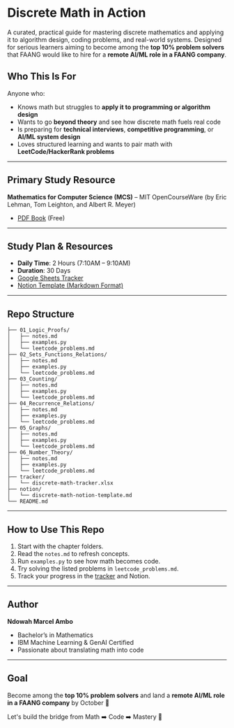 # Discrete Math in Action
A curated, practical guide for mastering discrete mathematics and applying it to algorithm design, coding problems, and real-world systems. Designed for serious learners aiming to become among the **top 10% problem solvers** that FAANG would like to hire for a **remote AI/ML role in a FAANG company**.


## Who This Is For
Anyone who:
- Knows math but struggles to **apply it to programming or algorithm design**
- Wants to go **beyond theory** and see how discrete math fuels real code
- Is preparing for **technical interviews**, **competitive programming**, or **AI/ML system design**
- Loves structured learning and wants to pair math with **LeetCode/HackerRank problems**

---
## Primary Study Resource
**Mathematics for Computer Science (MCS)** – MIT OpenCourseWare (by Eric Lehman, Tom Leighton, and Albert R. Meyer)
- [PDF Book](https://ocw.mit.edu/courses/6-042j-mathematics-for-computer-science-fall-2005/resources/textbook/) (Free)

---
## Study Plan & Resources
- **Daily Time**: 2 Hours (7:10AM – 9:10AM)
- **Duration**: 30 Days
- [Google Sheets Tracker](../tracker/discrete-math-tracker.xlsx)
- [Notion Template (Markdown Format)](../notion/discrete-math-notion-template.md)

---

## Repo Structure
```
├── 01_Logic_Proofs/
│   ├── notes.md
│   ├── examples.py
│   └── leetcode_problems.md
├── 02_Sets_Functions_Relations/
│   ├── notes.md
│   ├── examples.py
│   └── leetcode_problems.md
├── 03_Counting/
│   ├── notes.md
│   ├── examples.py
│   └── leetcode_problems.md
├── 04_Recurrence_Relations/
│   ├── notes.md
│   ├── examples.py
│   └── leetcode_problems.md
├── 05_Graphs/
│   ├── notes.md
│   ├── examples.py
│   └── leetcode_problems.md
├── 06_Number_Theory/
│   ├── notes.md
│   ├── examples.py
│   └── leetcode_problems.md
├── tracker/
│   └── discrete-math-tracker.xlsx
├── notion/
│   └── discrete-math-notion-template.md
└── README.md
```

---
## How to Use This Repo
1. Start with the chapter folders.
2. Read the `notes.md` to refresh concepts.
3. Run `examples.py` to see how math becomes code.
4. Try solving the listed problems in `leetcode_problems.md`.
5. Track your progress in the [tracker](../tracker/discrete-math-tracker.xlsx) and Notion.

---
## Author
**Ndowah Marcel Ambo**
- Bachelor’s in Mathematics
- IBM Machine Learning & GenAI Certified
- Passionate about translating math into code

---
## Goal
Become among the **top 10% problem solvers** and land a **remote AI/ML role in a FAANG company** by October 🎯

Let's build the bridge from Math ➡️ Code ➡️ Mastery 💪
